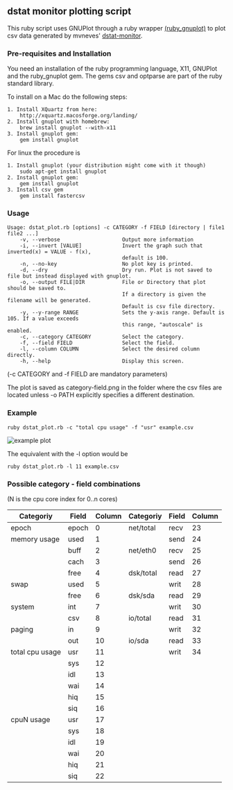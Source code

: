 ## dstat monitor plotting script

This ruby script uses GNUPlot through a ruby wrapper [(ruby_gnuplot)](https://github.com/rdp/ruby_gnuplot/blob/master/README.textile) to plot csv data generated by mvneves' [dstat-monitor](https://github.com/mvneves/dstat-monitor).

### Pre-requisites and Installation

You need an installation of the ruby programming language, X11, GNUPlot and the ruby_gnuplot gem. The gems csv and optparse are part of the ruby standard library.

To install on a Mac do the following steps:
```
1. Install XQuartz from here:
    http://xquartz.macosforge.org/landing/
2. Install gnuplot with homebrew:
    brew install gnuplot --with-x11
3. Install gnuplot gem:
    gem install gnuplot
```

For linux the procedure is
```
1. Install gnuplot (your distribution might come with it though)
    sudo apt-get install gnuplot
2. Install gnuplot gem:
    gem install gnuplot
3. Install csv gem
    gem install fastercsv
```

### Usage

```
Usage: dstat_plot.rb [options] -c CATEGORY -f FIELD [directory | file1 file2 ...]
    -v, --verbose                    Output more information
    -i, --invert [VALUE]             Invert the graph such that inverted(x) = VALUE - f(x),
                                     default is 100.
    -n, --no-key                     No plot key is printed.
    -d, --dry                        Dry run. Plot is not saved to file but instead displayed with gnuplot.
    -o, --output FILE|DIR            File or Directory that plot should be saved to.
                                     If a directory is given the filename will be generated.
                                     Default is csv file directory.
    -y, --y-range RANGE              Sets the y-axis range. Default is 105. If a value exceeds
                                     this range, "autoscale" is enabled.
    -c, --category CATEGORY          Select the category.
    -f, --field FIELD                Select the field.
    -l, --column COLUMN              Select the desired column directly.
    -h, --help                       Display this screen.
```

(-c CATEGORY and -f FIELD are mandatory parameters)

The plot is saved as category-field.png in the folder where the csv files are located unless -o PATH explicitly specifies a different destination.

### Example

```
ruby dstat_plot.rb -c "total cpu usage" -f "usr" example.csv
```
![example plot](http://i.imgur.com/Gfo5rfH.png)

The equivalent with the -l option would be

```
ruby dstat_plot.rb -l 11 example.csv
```
### Possible category - field combinations

(N is the cpu core index for 0..n cores)

Categoriy | Field | Column | Categoriy | Field | Column |
----------|-------|--------|-----------|-------|--------|
epoch     | epoch |  0 | net/total | recv | 23 |
memory usage | used | 1 |           | send | 24 |
          | buff  |  2 | net/eth0  | recv | 25 |
          | cach  |  3 |           | send | 26 |
          | free  |  4 | dsk/total | read | 27 |
swap      | used  |  5 |           | writ | 28 |
          |free   |  6 | dsk/sda   | read | 29 |
system    | int   |  7 |           | writ | 30 |
          |csv    |  8 | io/total  | read | 31 |
paging    | in    |  9 |           | writ | 32 |
          |out    |  10 | io/sda    | read | 33 |
total cpu usage   | usr | 11 |       | writ | 34 |
          | sys | 12 |
          | idl | 13 |
          | wai | 14 |
          | hiq | 15 |
          | siq | 16 |
cpuN usage | usr | 17 |
          | sys | 18 |
          | idl | 19 |
          | wai | 20 |
          | hiq | 21 |
          | siq | 22 |
